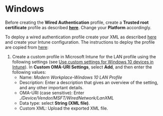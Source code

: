 # Windows

Before creating the **Wired Authentication** profile, create a **Trusted root certificate** profile as described [**here**](https://glueckkanja.gitbook.io/radius-as-a-service/how-to-use/intune-wifi-deployment/windows#server-certificate). Change your **Platform** accordingly.

To deploy a wired authentication profile create your XML as described [here ](wired-xml.md) and create your Intune configuration. The instructions to deploy the profile are copied from [here](https://docs.microsoft.com/en-us/microsoft-365/managed-desktop/get-ready/certs-wifi-lan?view=o365-worldwide#deploy-a-lan-profile):

1. Create a custom profile in Microsoft Intune for the LAN profile using the following settings \(see [Use custom settings for Windows 10 devices in Intune](https://docs.microsoft.com/en-us/intune/custom-settings-windows-10)\). In **Custom OMA-URI Settings**, select **Add**, and then enter the following values:
   * Name: _Modern Workplace-Windows 10 LAN Profile_
   * Description: Enter a description that gives an overview of the setting, and any other important details.
   * OMA-URI \(case sensitive\): Enter _./Device/Vendor/MSFT/WiredNetwork/LanXML_
   * Data type: select **String \(XML file\)**.
   * Custom XML: Upload the exported XML file.


